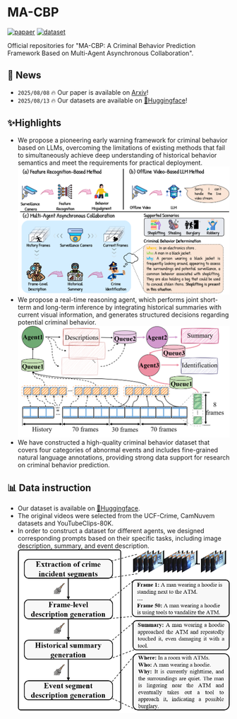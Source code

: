 # MA-CBP


[![papaer](https://img.shields.io/badge/arxiv-2508.06189-B31B1B?style=flat&logo=arXiv)](https://arxiv.org/abs/2508.06189) [![dataset](https://img.shields.io/badge/🤗-Dataset-0078D7?style=flat)](https://hf-mirror.com/datasets/ltxBIT/MA_CBP_dataset)


Official repositories for "MA-CBP: A Criminal Behavior Prediction Framework Based on Multi-Agent Asynchronous Collaboration".

## 📰 News
* `2025/08/08` 🔥 Our paper is available on [Arxiv](https://arxiv.org/abs/2508.06189)!
* `2025/08/13` 🔥 Our datasets are available on [🤗Huggingface](https://hf-mirror.com/datasets/ltxBIT/MA_CBP_dataset/tree/main)!


## ✨Highlights
* We propose a pioneering early warning framework for criminal behavior based on LLMs, overcoming the limitations of existing methods that fail to simultaneously achieve deep understanding of historical behavior semantics and meet the requirements for practical deployment.
![](./images/MA_CBP.png)
* We propose a real-time reasoning agent, which performs joint short-term and long-term inference by integrating historical summaries with current visual information, and generates structured decisions regarding potential criminal behavior.
![](./images/workflow.png)
* We have constructed a high-quality criminal behavior dataset that covers four categories of abnormal events and includes fine-grained natural language annotations, providing strong data support for research on criminal behavior prediction.

## 📊 Data instruction
* Our dataset is available on [🤗Huggingface](https://hf-mirror.com/datasets/ltxBIT/MA_CBP_dataset/tree/main).
* The original videos were selected from the UCF-Crime, CamNuvem datasets and YouTubeClips-80K.
* In order to construct a dataset for different agents, we designed corresponding prompts based on their specific tasks, including image description, summary, and event description.
![](./images/dataset.png)